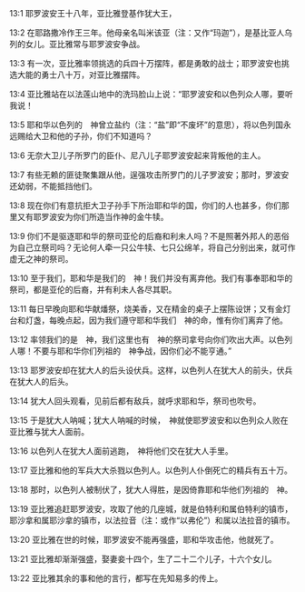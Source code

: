 <a id="1"></a>13:1  耶罗波安王十八年，亚比雅登基作犹大王，  

<a id="2"></a>13:2  在耶路撒冷作王三年。他母亲名叫米该亚（注：又作“玛迦”），是基比亚人乌列的女儿。亚比雅常与耶罗波安争战。  

<a id="3"></a>13:3  有一次，亚比雅率领挑选的兵四十万摆阵，都是勇敢的战士；耶罗波安也挑选大能的勇士八十万，对亚比雅摆阵。  

<a id="4"></a>13:4  亚比雅站在以法莲山地中的洗玛脸山上说：“耶罗波安和以色列众人哪，要听我说！  

<a id="5"></a>13:5  耶和华以色列的　神曾立盐约（注：“盐”即“不废坏”的意思），将以色列国永远赐给大卫和他的子孙，你们不知道吗？  

<a id="6"></a>13:6  无奈大卫儿子所罗门的臣仆、尼八儿子耶罗波安起来背叛他的主人。  

<a id="7"></a>13:7  有些无赖的匪徒聚集跟从他，逞强攻击所罗门的儿子罗波安；那时，罗波安还幼弱，不能抵挡他们。  

<a id="8"></a>13:8  现在你们有意抗拒大卫子孙手下所治耶和华的国，你们的人也甚多，你们那里又有耶罗波安为你们所造当作神的金牛犊。  

<a id="9"></a>13:9  你们不是驱逐耶和华的祭司亚伦的后裔和利未人吗？不是照著外邦人的恶俗为自己立祭司吗？无论何人牵一只公牛犊、七只公绵羊，将自己分别出来，就可作虚无之神的祭司。  

<a id="10"></a>13:10  至于我们，耶和华是我们的　神！我们并没有离弃他。我们有事奉耶和华的祭司，都是亚伦的后裔，并有利未人各尽其职。  

<a id="11"></a>13:11  每日早晚向耶和华献燔祭，烧美香，又在精金的桌子上摆陈设饼；又有金灯台和灯盏，每晚点起，因为我们遵守耶和华我们　神的命，惟有你们离弃了他。　  

<a id="12"></a>13:12  率领我们的是　神，我们这里也有　神的祭司拿号向你们吹出大声。以色列人哪！不要与耶和华你们列祖的　神争战，因你们必不能亨通。”  

<a id="13"></a>13:13  耶罗波安却在犹大人的后头设伏兵。这样，以色列人在犹大人的前头，伏兵在犹大人的后头。  

<a id="14"></a>13:14  犹大人回头观看，见前后都有敌兵，就呼求耶和华，祭司也吹号。  

<a id="15"></a>13:15  于是犹大人呐喊；犹大人呐喊的时候，　神就使耶罗波安和以色列众人败在亚比雅与犹大人面前。  

<a id="16"></a>13:16  以色列人在犹大人面前逃跑，　神将他们交在犹大人手里。  

<a id="17"></a>13:17  亚比雅和他的军兵大大杀戮以色列人。以色列人仆倒死亡的精兵有五十万。  

<a id="18"></a>13:18  那时，以色列人被制伏了，犹大人得胜，是因倚靠耶和华他们列祖的　神。  

<a id="19"></a>13:19  亚比雅追赶耶罗波安，攻取了他的几座城，就是伯特利和属伯特利的镇市，耶沙拿和属耶沙拿的镇市，以法拉音（注：或作“以弗伦”）和属以法拉音的镇市。  

<a id="20"></a>13:20  亚比雅在世的时候，耶罗波安不能再强盛，耶和华攻击他，他就死了。  

<a id="21"></a>13:21  亚比雅却渐渐强盛，娶妻妾十四个，生了二十二个儿子，十六个女儿。  

<a id="22"></a>13:22  亚比雅其余的事和他的言行，都写在先知易多的传上。  
